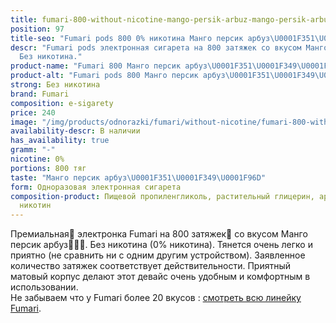 ```yaml
---
title: fumari-800-without-nicotine-mango-persik-arbuz-mango-persik-arbuz
position: 97
title-seo: "Fumari pods 800 0% никотина Манго персик арбуз\U0001F351\U0001F349\U0001F96D"
descr: "Fumari pods электронная сигарета на 800 затяжек со вкусом Манго персик арбуз\U0001F351\U0001F349\U0001F96D.
  Без никотина."
product-name: "Fumari 800 Манго персик арбуз\U0001F351\U0001F349\U0001F96D 0%"
product-alt: "Fumari pods 800 Манго персик арбуз\U0001F351\U0001F349\U0001F96D"
strong: Без никотина
brand: Fumari
composition: e-sigarety
price: 240
image: "/img/products/odnorazki/fumari/without-nicotine/fumari-800-without-nicotine-mango-persik-arbuz.png"
availability-descr: В наличии
has_availability: true
gramm: "-"
nicotine: 0%
portions: 800 тяг
taste: "Манго персик арбуз\U0001F351\U0001F349\U0001F96D"
form: Одноразовая электронная сигарета
composition-product: Пищевой пропиленгликоль, растительный глицерин, ароматизатор,
  никотин
---
```


Премиальная🥇 электронка Fumari на 800 затяжек💨 со вкусом Манго персик арбуз🍑🍉🥭. Без никотина (0% никотина). Тянется очень легко и приятно (не сравнить ни с одним другим устройством). Заявленное количество затяжек соответствует действительности. Приятный матовый корпус делают этот девайс очень удобным и комфортным в использовании.<br>
Не забываем что у Fumari более 20 вкусов : [смотреть всю линейку Fumari](/fumari).